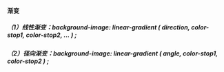 #### 渐变

##### （1）线性渐变：background-image: linear-gradient ( direction, color-stop1, color-stop2, ... ) ;

##### （2）径向渐变：background-image: linear-gradient ( angle, color-stop1, color-stop2 ) ;